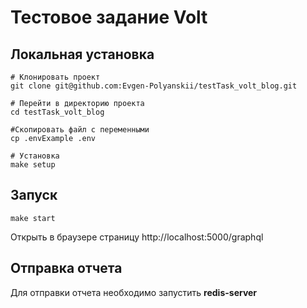 # Тестовое задание Volt

## Локальная установка

```
# Клонировать проект
git clone git@github.com:Evgen-Polyanskii/testTask_volt_blog.git

# Перейти в директорию проекта
cd testTask_volt_blog

#Скопировать файл с переменными
cp .envExample .env

# Установка
make setup

```

## Запуск

```
make start
```
Открыть в браузере страницу http://localhost:5000/graphql

## Отправка отчета

Для отправки отчета необходимо запустить **redis-server**
